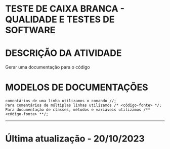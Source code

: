 # TESTE DE CAIXA BRANCA - QUALIDADE E TESTES DE SOFTWARE
# DESCRIÇÃO DA ATIVIDADE
Gerar uma documentação para o código

# MODELOS DE DOCUMENTAÇÕES
```
comentários de uma linha utilizamos o comando //;
Para comentários de múltiplas linhas utilizamos /* <código-fonte> */;
Para documentação de classes, métodos e variáveis utilizamos /** <código-fonte> **/;
```
<hr>

# Última atualização - 20/10/2023

